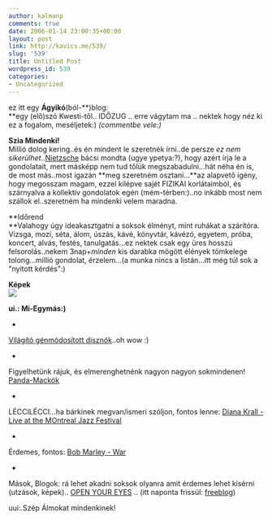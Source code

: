 ```yaml
---
author: kalmanp
comments: true
date: 2006-01-14 23:00:35+00:00
layout: post
link: http://kavics.me/539/
slug: '539'
title: Untitled Post
wordpress_id: 539
categories:
- Uncategorized
---
```


ez itt egy **Ágyikó**(ból-**)blog:  
**egy (elő)szó Kwesti-től.. IDŐZUG .. erre vágytam ma .. nektek hogy néz ki ez a fogalom, meséljetek:) _(commentbe vele:)_




**Szia Mindenki!**  
Millió dolog kering..és én mindent le szeretnék írni..de persze _ez nem sikerülhet_..[Nietzsche](http://en.wikipedia.org/wiki/Friedrich_Nietzsche) bácsi mondta (ugye ypetya:?), hogy azért írja le a gondolatait, mert másképp nem tud tőlük megszabadulni...hát néha én is, de most más..most igazán **meg szeretném osztani...**az alapvető igény, hogy megosszam magam, ezzel kilépve sajét FIZIKAI korlátaimból, és szárnyalva a kollektív gondolatok egén (mém-térben:)..no inkább most nem szállok el..szeretném ha mindenki velem maradna.




**Időrend  
**Valahogy úgy ideakasztgatni a soksok élményt, mint ruhákat a szárítóra. Vizsga, mozi, séta, álom, úszás, kávé, könyvtár, kávézó, egyetem, próba, koncert, alvás, festés, tanulgatás...ez nektek csak egy üres hosszú felsorolás..nekem 3nap+_minden_ kis darabka mögött élények tömkelege tolong...millió gondolat, érzelem...(a munka nincs a listán...itt még túl sok a "nyitott kérdés":)




**Képek  
![](http://kavics.freeblog.hu/Files/!idozug.JPG)**




**ui.: Mi-Egymás:)**






  * 


[Világító génmódosított disznók](http://index.hu/tech/tudomany/genpig3592/)..oh wow :)



  * 


Figyelhetünk rájuk, és elmerenghetnénk nagyon nagyon sokmindenen! [Panda-Mackók](http://www.sandiegozoo.org/zoo/ex_panda_station.html)



  * 


LÉCCILÉCCI...ha bárkinek megvan/ismeri szóljon, fontos lenne: [Diana Krall - Live at the MOntreal Jazz Festival](http://www.dianakrall.com/music9.aspx)



  * 


Érdemes, fontos: [Bob Marley - War](http://www.seeklyrics.com/lyrics/BOB-MARLEY/War.html)



  * 


Mások, Blogok: rá lehet akadni soksok olyanra amit érdemes lehet kísérni (utzások, képek).. [OPEN YOUR EYES](http://aszerk.freeblog.hu/archives/ajánló.htm) .. (itt naponta frissül: [freeblog](http://freeblog.hu/))




uui:.Szép Álmokat mindenkinek!
